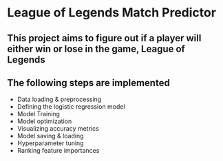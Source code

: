 # League of Legends Match Predictor

## This project aims to figure out if a player will either win or lose in the game, League of Legends<br>

## The following steps are implemented<br> 
- Data loading & preprocessing
- Defining the logistic regression model
- Model Training
- Model optimization
- Visualizing accuracy metrics
- Model saving & loading
- Hyperparameter tuning
- Ranking feature importances 


